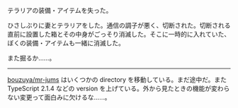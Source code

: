 テラリアの装備・アイテムを失った。

ひさしぶりに妻とテラリアをした。通信の調子が悪く、切断された。切断される直前に設置した箱とその中身がごっそり消滅した。そこに一時的に入れていた、ぼくの装備・アイテムも一緒に消滅した。

また掘るか……。

-----

[bouzuya/mr-jums][] はいくつかの directory を移動している。まだ途中だ。また TypeScript 2.1.4 などの version を上げている。外から見たときの機能が変わらない変更って面白みに欠けるな……。

[bouzuya/mr-jums]: https://github.com/bouzuya/mr-jums
